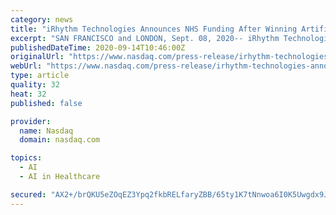 ```yaml
---
category: news
title: "iRhythm Technologies Announces NHS Funding After Winning Artificial Intelligence in Health and Care Award"
excerpt: "SAN FRANCISCO and LONDON, Sept. 08, 2020-- iRhythm Technologies, a leading digital health care solutions company focused on the advancement of cardiac care, has today been named a winner of the Artificial Intelligence in Health and Care Award."
publishedDateTime: 2020-09-14T10:46:00Z
originalUrl: "https://www.nasdaq.com/press-release/irhythm-technologies-announces-nhs-funding-after-winning-artificial-intelligence-in"
webUrl: "https://www.nasdaq.com/press-release/irhythm-technologies-announces-nhs-funding-after-winning-artificial-intelligence-in"
type: article
quality: 32
heat: 32
published: false

provider:
  name: Nasdaq
  domain: nasdaq.com

topics:
  - AI
  - AI in Healthcare

secured: "AX2+/brQKU5eZOqEZ3Ypq2fkbRELfaryZBB/65ty1K7tNnwoa6I0K5Uwgdx9JTtKWKF7ImazaM5g0DvV4lM7AOGChU2XAbZTtxUxdkWAzxwbWCuf2tCQaL2v9Ej2zIeYK+fT6Hd/uarDej0lawh6KqvsjprQM6hAV18dNjoJMZtMvy9INP5HumUieW7OBzPMs+qcFtEp6Wm866hfW2C51ajIFaO5IE+aYbV5Ht/EbfPPDs8TjT+i1pJzax8QizvSRnSZzC1iTbHpkhvtWYo6di+1X55AWGoK+zxzirMr9Z0WO8qrwjbbA0yknXtsNy6sVyw5GzVeXJ9lWETVVplWiYIfJrIIxuezGIQKEw77I9Q=;J9ZNV/4Xv1vrKnKUveqt+g=="
---
```


